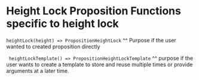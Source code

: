 # Height Lock Proposition Functions specific to height lock



` heightLock(height) => PropositionHeightLock `
^^ Purpose if the user wanted to created proposition directly

` heightLockTemplate() => PropositionHeightLockTemplate`
^^ purpose if the user wants to create a template to store and reuse multiple times or provide arguments at a later time.
